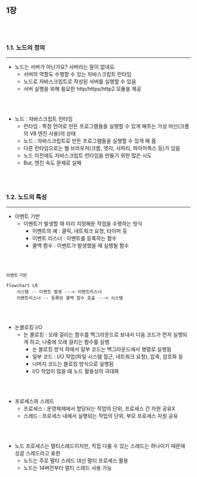 ## 1장 

<br>
<br>

### 1.1. 노드의 정의
***
- 노드는 서버가 아닌가요? 서버라는 말이 없네요.
  - 서버의 역할도 수행할 수 있는 자바스크립트 런타임
  - 노드로 자바스크립트로 작성된 서버를 실행할 수 있음
  - 서버 실행을 위해 필요한 http/https/http2 모듈을 제공

<br>
<br>

- 노드 : 자바스크립트 런타임
  - 런타임 : 특정 언어로 만든 프로그램들을 실행할 수 있게 해주는 가상 머신(크롬의 V8 엔진 사용)의 상태
  - 노드 : 자바스크립트로 만든 프로그램들을 실행할 수 있게 해 줌
  - 다른 런타임으로는 웹 브라우저(크롬, 엣지, 사파리, 파이어폭스 등)가 있음
  - 노드 이전에도 자바스크립트 런타임을 만들기 위한 많은 시도
  - But, 엔진 속도 문제로 실패

<br>
<br>


### 1.2. 노드의 특성
***
- 이벤트 기반
  - 이벤트가 발생할 때 미리 지정해둔 작업을 수행하는 방식
    - 이벤트의 예 : 클릭, 네트워크 요청, 타이머 등
    - 이벤트 리스너 : 이벤트를 등록하는 함수
    - 콜백 함수 : 이벤트가 발생했을 때 실행될 함수

<br>
<br>


<sub>이벤트 기반</sub>
```mermaid
flowchart LR
    시스템 -- 이벤트 발생 ---> 이벤트리스너
    이벤트리스너 -- 등록된 콜백 함수 호출 ---> 시스템
```

<br>
<br>

- 논블로킹 I/O
  - 논 블로킹 : 오래 걸리는 함수를 백그라운드로 보내서 다음 코드가 먼저 실행되게 하고, 나중에 오래 걸리는 함수를 실행
    - 논 블로킹 방식 하에서 일부 코드는 백그라운드에서 병렬로 실행됨
    - 일부 코드 : I/O 작업(파일 시스템 접근, 네트워크 요청), 압축, 암호화 등
    - 나머지 코드는 블로킹 방식으로 실행됨
    - I/O 작업이 많을 떄 노드 활용성의 극대화


<br>
<br>

- 프로세스와 스레드
  - 프로세스 : 운영체제에서 할당되는 작업의 단위, 프로세스 간 자원 공유X
  - 스레드 : 프로세스 내에서 실행되는 작업의 단위, 부모 프로세스 자원 공유


<br>
<br>

- 노드 프로세스는 멀티스레드이지만, 직접 다룰 수 있는 스레드는 하나이기 때문에 싱글 스레드라고 표현
  - 노드는 주로 멀티 스레드 대신 멀티 프로세스 활용
  - 노드는 14버전부터 멀티 스레드 사용 가능